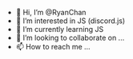 - 👋 Hi, I’m @RyanChan
- 👀 I’m interested in JS (discord.js)
- 🌱 I’m currently learning JS
- 💞️ I’m looking to collaborate on ...
- 📫 How to reach me ...

<!---
xxxRyanChanxxx/xxxRyanChanxxx is a ✨ special ✨ repository because its `README.md` (this file) appears on your GitHub profile.
You can click the Preview link to take a look at your changes.
--->

